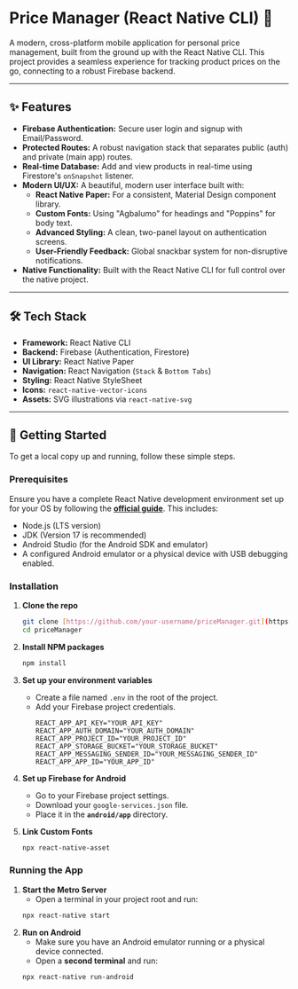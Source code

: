 # Price Manager (React Native CLI) 📱

A modern, cross-platform mobile application for personal price management, built from the ground up with the React Native CLI. This project provides a seamless experience for tracking product prices on the go, connecting to a robust Firebase backend.

---

## ✨ Features

- **Firebase Authentication:** Secure user login and signup with Email/Password.
- **Protected Routes:** A robust navigation stack that separates public (auth) and private (main app) routes.
- **Real-time Database:** Add and view products in real-time using Firestore's `onSnapshot` listener.
- **Modern UI/UX:** A beautiful, modern user interface built with:
  - **React Native Paper:** For a consistent, Material Design component library.
  - **Custom Fonts:** Using "Agbalumo" for headings and "Poppins" for body text.
  - **Advanced Styling:** A clean, two-panel layout on authentication screens.
  - **User-Friendly Feedback:** Global snackbar system for non-disruptive notifications.
- **Native Functionality:** Built with the React Native CLI for full control over the native project.

---

## 🛠️ Tech Stack

- **Framework:** React Native CLI
- **Backend:** Firebase (Authentication, Firestore)
- **UI Library:** React Native Paper
- **Navigation:** React Navigation (`Stack` & `Bottom Tabs`)
- **Styling:** React Native StyleSheet
- **Icons:** `react-native-vector-icons`
- **Assets:** SVG illustrations via `react-native-svg`

---

## 🚀 Getting Started

To get a local copy up and running, follow these simple steps.

### Prerequisites

Ensure you have a complete React Native development environment set up for your OS by following the **[official guide](https://reactnative.dev/docs/environment-setup)**. This includes:

- Node.js (LTS version)
- JDK (Version 17 is recommended)
- Android Studio (for the Android SDK and emulator)
- A configured Android emulator or a physical device with USB debugging enabled.

### Installation

1.  **Clone the repo**
    ```sh
    git clone [https://github.com/your-username/priceManager.git](https://github.com/your-username/priceManager.git)
    cd priceManager
    ```
2.  **Install NPM packages**
    ```sh
    npm install
    ```
3.  **Set up your environment variables**

    - Create a file named `.env` in the root of the project.
    - Add your Firebase project credentials.
      ```env
      REACT_APP_API_KEY="YOUR_API_KEY"
      REACT_APP_AUTH_DOMAIN="YOUR_AUTH_DOMAIN"
      REACT_APP_PROJECT_ID="YOUR_PROJECT_ID"
      REACT_APP_STORAGE_BUCKET="YOUR_STORAGE_BUCKET"
      REACT_APP_MESSAGING_SENDER_ID="YOUR_MESSAGING_SENDER_ID"
      REACT_APP_APP_ID="YOUR_APP_ID"
      ```

4.  **Set up Firebase for Android**

    - Go to your Firebase project settings.
    - Download your `google-services.json` file.
    - Place it in the **`android/app`** directory.

5.  **Link Custom Fonts**
    ```sh
    npx react-native-asset
    ```

### Running the App

1.  **Start the Metro Server**
    - Open a terminal in your project root and run:
    ```sh
    npx react-native start
    ```
2.  **Run on Android**
    - Make sure you have an Android emulator running or a physical device connected.
    - Open a **second terminal** and run:
    ```sh
    npx react-native run-android
    ```
